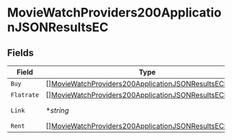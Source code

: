 # MovieWatchProviders200ApplicationJSONResultsEC


## Fields

| Field                                                                                                                                         | Type                                                                                                                                          | Required                                                                                                                                      | Description                                                                                                                                   | Example                                                                                                                                       |
| --------------------------------------------------------------------------------------------------------------------------------------------- | --------------------------------------------------------------------------------------------------------------------------------------------- | --------------------------------------------------------------------------------------------------------------------------------------------- | --------------------------------------------------------------------------------------------------------------------------------------------- | --------------------------------------------------------------------------------------------------------------------------------------------- |
| `Buy`                                                                                                                                         | [][MovieWatchProviders200ApplicationJSONResultsECBuy](../../models/operations/moviewatchproviders200applicationjsonresultsecbuy.md)           | :heavy_minus_sign:                                                                                                                            | N/A                                                                                                                                           |                                                                                                                                               |
| `Flatrate`                                                                                                                                    | [][MovieWatchProviders200ApplicationJSONResultsECFlatrate](../../models/operations/moviewatchproviders200applicationjsonresultsecflatrate.md) | :heavy_minus_sign:                                                                                                                            | N/A                                                                                                                                           |                                                                                                                                               |
| `Link`                                                                                                                                        | **string*                                                                                                                                     | :heavy_minus_sign:                                                                                                                            | N/A                                                                                                                                           | https://www.themoviedb.org/movie/550-fight-club/watch?locale=EC                                                                               |
| `Rent`                                                                                                                                        | [][MovieWatchProviders200ApplicationJSONResultsECRent](../../models/operations/moviewatchproviders200applicationjsonresultsecrent.md)         | :heavy_minus_sign:                                                                                                                            | N/A                                                                                                                                           |                                                                                                                                               |